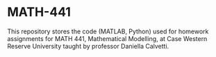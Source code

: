 # MATH-441

This repository stores the code (MATLAB, Python) used for homework assignments for MATH 441, Mathematical Modelling, at Case Western Reserve University taught by professor Daniella Calvetti.
